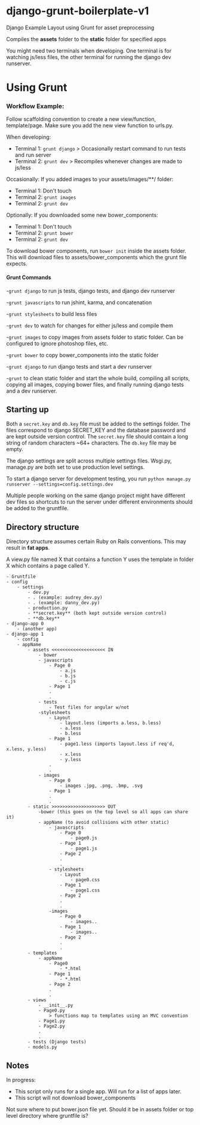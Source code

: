 django-grunt-boilerplate-v1
===========================

Django Example Layout using Grunt for asset preprocessing
    
Compiles the **assets** folder to the **static** folder for specified apps


You might need two terminals when developing. One terminal is for watching js/less files,
the other terminal for running the django dev runserver.


Using Grunt
============

### Workflow Example:

Follow scaffolding convention to create a new view/function, template/page.
Make sure you add the new view function to urls.py.

When developing:
- Terminal 1: `grunt django`  > Occasionally restart command to run tests and run server
- Terminal 2: `grunt dev`  > Recompiles whenever changes are made to js/less

Occasionally:
If you added images to your assets/images/**/ folder:
- Terminal 1: Don't touch
- Terminal 2: `grunt images` 
- Terminal 2: `grunt dev`

Optionally:
If you downloaded some new bower_components:
- Terminal 1: Don't touch
- Terminal 2: `grunt bower`
- Terminal 2: `grunt dev`

To download bower components, run `bower init` inside the assets folder. This will download
files to assets/bower_components which the grunt file expects.


#### Grunt Commands

-`grunt django` to run js tests, django tests, and django dev runserver                    

-`grunt javascripts` to run jshint, karma, and concatenation

-`grunt stylesheets` to build less files

-`grunt dev` to watch for changes for either js/less and compile them 

-`grunt images` to copy images from assets folder to static folder. Can be configured to ignore photoshop files, etc.

-`grunt bower` to copy bower_components into the static folder

-`grunt django` to run django tests and start a dev runserver

-`grunt` to clean static folder and start the whole build, compiling all scripts, copying
all images, copying bower files, and finally running django tests and a dev runserver.


Starting up
-------------

Both a `secret.key` and `db.key` file must be added to the settings folder. The files correspond
to django SECRET_KEY and the database password and are kept outside version control. The `secret.key` file should contain a long string of random characters ~64+ characters. The `db.key` file may be empty.

The django settings are split across multiple settings files.
Wsgi.py, manage.py are both set to use production level settings.

To start a django server for development testing, you run
`python manage.py runserver --settings=config.settings.dev`

Multiple people working on the same django project might have different dev files so shortcuts to run
the server under different environments should be added to the gruntfile.


Directory structure
--------------------

Directory structure assumes certain Ruby on Rails conventions. This may result in **fat apps**. 

A view.py file named X that contains a function Y uses the template in folder X which contains a page called Y.

```
- Gruntfile
- config
    - settings
        - dev.py 
        - . (example: audrey_dev.py)
        - . (example: danny_dev.py)
        - production.py
        - **secret.key** (both kept outside version control)
        - **db.key**
- django-app 0
    - (another app)
- django-app 1
    - config
    - appName
        - assets <<<<<<<<<<<<<<<<<<<< IN 
            - bower
            - javascripts
                - Page 0
                    - a.js
                    - b.js
                    - c.js
                - Page 1
                .
                .
            - tests
                - Test files for angular w/not
            -stylesheets
                - Layout
                    - layout.less (imports a.less, b.less)
                    - a.less 
                    - b.less
                - Page 1
                    - page1.less (imports layout.less if req'd, x.less, y.less)
                    - x.less
                    - y.less
                .
                .
            - images
                - Page 0
                    - images .jpg, .png, .bmp, .svg
                - Page 1
                .
                .
        - static >>>>>>>>>>>>>>>>>>>> OUT
            -bower (this goes on the top level so all apps can share it)
            - appName (to avoid collisions with other static)
                - javascripts
                    - Page 0
                        - page0.js 
                    - Page 1
                        - page1.js
                    - Page 2
                    .
                    .
                - stylesheets
                    - Layout
                        - page0.css
                    - Page 1
                        - page1.css
                    - Page 2
                    .
                    .
                -images
                    - Page 0 
                        - images..
                    - Page 1
                        - images..
                    - Page 2
                    .
                    .
        - templates
            - appName
                - Page0
                    - *.html
                - Page 1
                    - *.html
                - Page 2
                .
                .
        - views
            - __init__.py
            - Page0.py 
                > functions map to templates using an MVC convention
            - Page1.py
            - Page2.py
            .
            .
        - tests (Django tests)
        - models.py
```




Notes
--------------
In progress: 

- This script only runs for a single app. Will run for a list of apps later.
- This script will not download bower_components

Not sure where to put bower.json file yet. Should it be in assets folder or top
level directory where gruntfile is?
